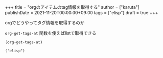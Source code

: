+++
title = "orgのアイテムのtag情報を取得する"
author = ["karuta"]
publishDate = 2021-11-20T00:00:00+09:00
tags = ["elisp"]
draft = true
+++

orgでどうやってタグ情報を取得するのか  

`org-get-tags-at` 関数を使えばlistで取得できる  

```elisp
(org-get-tags-at)
```

```text
("elisp")
```
